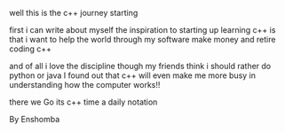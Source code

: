 well this is the c++ journey starting 


first i can write about myself
the inspiration to starting up learning c++ is that i want to help the world through my software
make money
and retire coding c++

and of all i love the discipline though my friends think i should rather do python or java 
I found out that c++ will even make me more busy in understanding how the computer works!!



there we Go its c++ time 
a daily notation

By Enshomba 
